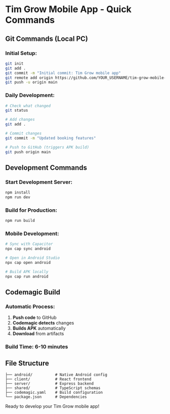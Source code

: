 # Tim Grow Mobile App - Quick Commands

## Git Commands (Local PC)

### Initial Setup:
```bash
git init
git add .
git commit -m "Initial commit: Tim Grow mobile app"
git remote add origin https://github.com/YOUR_USERNAME/tim-grow-mobile-app.git
git push -u origin main
```

### Daily Development:
```bash
# Check what changed
git status

# Add changes
git add .

# Commit changes
git commit -m "Updated booking features"

# Push to GitHub (triggers APK build)
git push origin main
```

## Development Commands

### Start Development Server:
```bash
npm install
npm run dev
```

### Build for Production:
```bash
npm run build
```

### Mobile Development:
```bash
# Sync with Capacitor
npx cap sync android

# Open in Android Studio
npx cap open android

# Build APK locally
npx cap run android
```

## Codemagic Build

### Automatic Process:
1. **Push code** to GitHub
2. **Codemagic detects** changes
3. **Builds APK** automatically
4. **Download** from artifacts

### Build Time: 6-10 minutes

## File Structure

```
├── android/          # Native Android config
├── client/           # React frontend
├── server/           # Express backend
├── shared/           # TypeScript schemas
├── codemagic.yaml    # Build configuration
└── package.json      # Dependencies
```

Ready to develop your Tim Grow mobile app!
